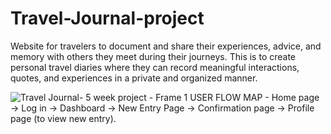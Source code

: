 # Travel-Journal-project
Website for travelers to document and share their experiences, advice, and memory with others they meet during their journeys. This is to create personal travel diaries where they can record meaningful interactions, quotes, and experiences in a private and organized manner.

![Travel Journal- 5 week project - Frame 1](https://github.com/user-attachments/assets/7f5971c6-e17e-4e3f-bc35-72aba388f55b)
USER FLOW MAP - 
Home page -> Log in -> Dashboard -> New Entry Page -> Confirmation page -> Profile page (to view new entry). 
